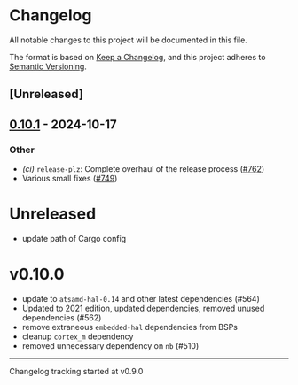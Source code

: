 # Changelog

All notable changes to this project will be documented in this file.

The format is based on [Keep a Changelog](https://keepachangelog.com/en/1.0.0/),
and this project adheres to [Semantic Versioning](https://semver.org/spec/v2.0.0.html).

## [Unreleased]

## [0.10.1](https://github.com/jbeaurivage/atsamd/compare/samd21_mini-0.10.0...samd21_mini-0.10.1) - 2024-10-17

### Other

- *(ci)* `release-plz`: Complete overhaul of the release process ([#762](https://github.com/jbeaurivage/atsamd/pull/762))
- Various small fixes ([#749](https://github.com/jbeaurivage/atsamd/pull/749))
# Unreleased

- update path of Cargo config

# v0.10.0

- update to `atsamd-hal-0.14` and other latest dependencies (#564)
- Updated to 2021 edition, updated dependencies, removed unused dependencies (#562)
- remove extraneous `embedded-hal` dependencies from BSPs
- cleanup `cortex_m` dependency
- removed unnecessary dependency on `nb` (#510)

---

Changelog tracking started at v0.9.0
